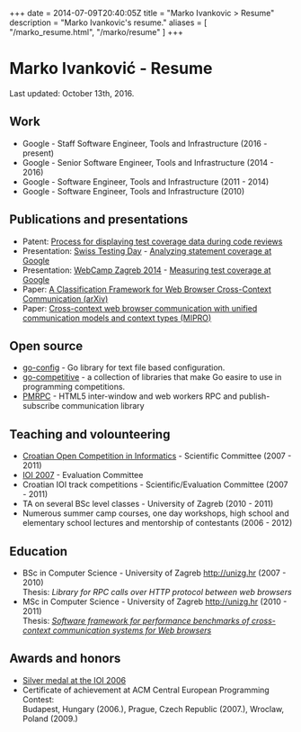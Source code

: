 +++
date = 2014-07-09T20:40:05Z
title = "Marko Ivankovic > Resume"
description = "Marko Ivankovic's resume."
aliases = [
  "/marko_resume.html",
  "/marko/resume"
]
+++
<div itemscope itemtype="http://schema.org/Person">
  <h1>
    <span itemprop="name">Marko Ivanković</span>
    - Resume
  </h1>
<p>Last updated: October 13th, 2016.</p>
<h2>Work</h2>
<ul>
  <li>
    <span itemprop="worksFor" itemscope itemtype="http://schema.org/Organization">
      <span itemprop="name">Google</span>
    </span>
    -
    <span itemprop="jobTitle">Staff Software Engineer, Tools and Infrastructure</span>
    (2016 - present)
  </li>
  <li>Google - Senior Software Engineer, Tools and Infrastructure (2014 - 2016)</li>
  <li>Google - Software Engineer, Tools and Infrastructure (2011 - 2014)</li>
  <li>Google - Software Engineer, Tools and Infrastructure (2010)</li>
</ul>
<h2>Publications and presentations</h2>
<ul>
  <li>Patent: <a href="http://patft.uspto.gov/netacgi/nph-Parser?Sect1=PTO1&Sect2=HITOFF&d=PALL&p=1&u=%2Fnetahtml%2FPTO%2Fsrchnum.htm&r=1&f=G&l=50&s1=9,405,662.PN.&OS=PN/9,405,662&RS=PN/9,405,662">Process for displaying test coverage data during code reviews</a></li>
  <li>Presentation: <a href="http://swisstestingday.ch/">Swiss Testing Day</a>
  - <a href="http://swisstestingday.ch/analyzing-statement-coverage-at-google/">
  Analyzing statement coverage at Google</a></li>
  <li>Presentation: <a href="http://2014.webcampzg.org/">WebCamp Zagreb 2014</a>
  - <a href="http://2014.webcampzg.org/speakers/marko-ivankovic-measuring-test-coverage-at-google/">
  Measuring test coverage at Google</a></li>
  <li>Paper: <a href="http://arxiv.org/abs/1108.4770">
  A Classification Framework for Web Browser Cross-Context Communication (arXiv)</a></li>
  <li>Paper: <a href="http://bib.irb.hr/datoteka/510394.pmrpc_07.pdf">
  Cross-context web browser communication with unified communication models and context types (MIPRO)</a></li>
</ul>
<h2>Open source</h2>
<ul>
  <li><a href="https://github.com/ivankovic/go-config">go-config</a>
  - Go library for text file based configuration.
  <li><a href="https://github.com/ivankovic/go-competitive">go-competitive</a>
  - a collection of libraries that make Go easire to use in programming competitions.
  <li><a href="https://github.com/izuzak/pmrpc">PMRPC</a>
  - HTML5 inter-window and web workers RPC and publish-subscribe communication library</li>
</ul>
<h2>Teaching and volounteering</h2>
<ul>
  <li><a href="http://hsin.hr/coci/">Croatian Open Competition in Informatics</a>
   - Scientific Committee (2007 - 2011)</li>
  <li><a href="http://ioi2007.hsin.hr/index.php?page=organizers">IOI 2007</a>
   - Evaluation Committee</li>
  <li>Croatian IOI track competitions - Scientific/Evaluation Committee (2007 - 2011)</li>
  <li>TA on several BSc level classes - University of Zagreb (2010 - 2011)</li>
  <li>Numerous summer camp courses, one day workshops, high school and elementary school lectures and mentorship of contestants (2006 - 2012)</li>
</ul>
<h2>Education</h2>
<ul>
  <li>BSc in Computer Science -
  <span itemprop="alumniOf" itemscope itemtype="http://schema.org/Organization">
    <span itemprop="name">University of Zagreb</span>
    <a href="http://unizg.hr" itemprop="sameAs">http://unizg.hr</a>
  </span>
  (2007 - 2010)<br/>
  Thesis: <i>Library for RPC calls over HTTP protocol between web browsers</i></li>
  <li>MSc in Computer Science -
  <span itemprop="alumniOf" itemscope itemtype="http://schema.org/Organization">
    <span itemprop="name">University of Zagreb</span>
    <a href="http://unizg.hr" itemprop="sameAs">http://unizg.hr</a>
  </span>
  (2010 - 2011)<br/>
  Thesis: <i><a href="/doc/MarkoIvankovicDiplomskiRad.pdf">
    Software framework for performance benchmarks of cross-context communication systems for Web browsers</a></i></li>
</ul>
<h2>Awards and honors</h2>
<ul>
  <li>
  <a href="http://ioinformatics.org/locations/ioi06/results.shtml"><span itemprop="award">Silver medal at the IOI 2006</span></a>
  </li>
  <li>
    <span itemprop="award">
      Certificate of achievement at ACM Central European Programming Contest:<br/>
      Budapest, Hungary (2006.), Prague, Czech Republic (2007.), Wroclaw, Poland (2009.)
    </span>
  </li>
</ul>

